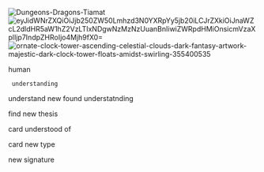 ![Dungeons-Dragons-Tiamat](https://github.com/user-attachments/assets/2a152a93-9086-4246-85b1-ce876b342820)
![eyJidWNrZXQiOiJjb250ZW50Lmhzd3N0YXRpYy5jb20iLCJrZXkiOiJnaWZcL2dldHR5aW1hZ2VzLTIxNDgwNzMzNzUuanBnIiwiZWRpdHMiOnsicmVzaXplIjp7IndpZHRoIjo4Mjh9fX0=](https://github.com/user-attachments/assets/d0072410-1497-4c63-9d25-5d7e7e337d11)
![ornate-clock-tower-ascending-celestial-clouds-dark-fantasy-artwork-majestic-dark-clock-tower-floats-amidst-swirling-355400535](https://github.com/user-attachments/assets/4cf526d6-b6e7-4be7-b458-3abacb2d43a6)

human

     understanding

understand 
           new 
              found 
                   understatnding 

find
    new 
       thesis

card
    understood of 

card
    new
       type 

new
   signature
